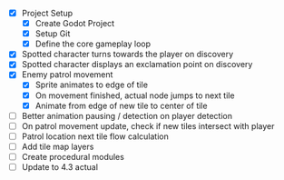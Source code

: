 - [x] Project Setup
	- [x] Create Godot Project
	- [x] Setup Git
	- [x] Define the core gameplay loop
- [x] Spotted character turns towards the player on discovery
- [x] Spotted character displays an exclamation point on discovery
- [x] Enemy patrol movement
	- [x] Sprite animates to edge of tile
	- [x] On movement finished, actual node jumps to next tile
	- [x] Animate from edge of new tile to center of tile
- [ ] Better animation pausing / detection on player detection
- [ ] On patrol movement update, check if new tiles intersect with player
- [ ] Patrol location next tile flow calculation
- [ ] Add tile map layers
- [ ] Create procedural modules
- [ ] Update to 4.3 actual